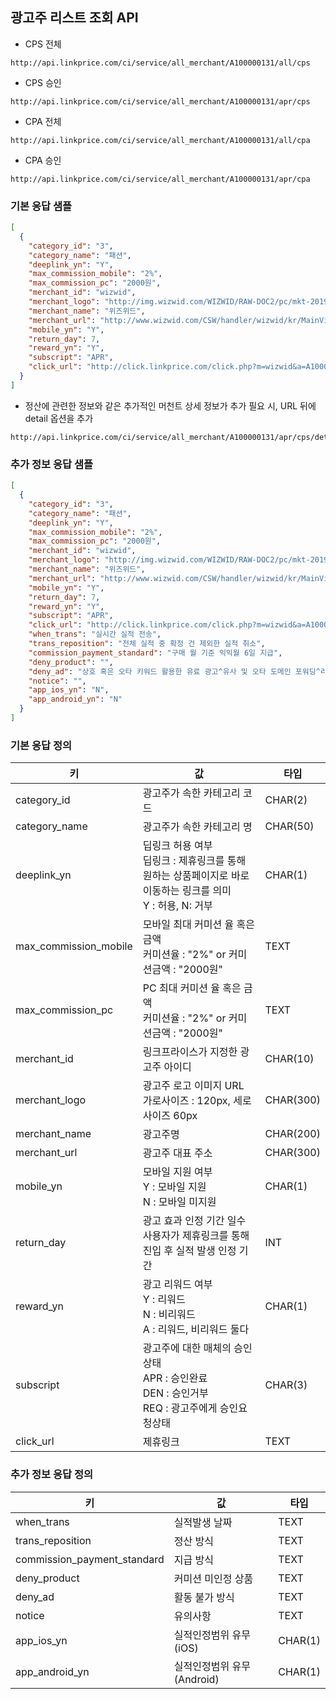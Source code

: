 ## 광고주 리스트 조회 API

* CPS 전체

```
http://api.linkprice.com/ci/service/all_merchant/A100000131/all/cps
```

* CPS 승인

```
http://api.linkprice.com/ci/service/all_merchant/A100000131/apr/cps
```

* CPA 전체

```
http://api.linkprice.com/ci/service/all_merchant/A100000131/all/cpa
```

* CPA 승인

```
http://api.linkprice.com/ci/service/all_merchant/A100000131/apr/cpa
```

### 기본 응답 샘플

```json
[
  {
    "category_id": "3",
    "category_name": "패션",
    "deeplink_yn": "Y",
    "max_commission_mobile": "2%",
    "max_commission_pc": "2000원",
    "merchant_id": "wizwid",
    "merchant_logo": "http://img.wizwid.com/WIZWID/RAW-DOC2/pc/mkt-2019-raink/logo.jpg",
    "merchant_name": "위즈위드",
    "merchant_url": "http://www.wizwid.com/CSW/handler/wizwid/kr/MainView-MainView",
    "mobile_yn": "Y",
    "return_day": 7,
    "reward_yn": "Y",
    "subscript": "APR",
    "click_url": "http://click.linkprice.com/click.php?m=wizwid&a=A100000131&l=0000&l_cd1=B&l_cd2=1"
  }
]
```



* 정산에 관련한 정보와 같은 추가적인 머천트 상세 정보가 추가 필요 시, URL 뒤에 detail 옵션을 추가

``` 
http://api.linkprice.com/ci/service/all_merchant/A100000131/apr/cps/detail
```



### 추가 정보 응답 샘플

```json
[
  {
    "category_id": "3",
    "category_name": "패션",
    "deeplink_yn": "Y",
    "max_commission_mobile": "2%",
    "max_commission_pc": "2000원",
    "merchant_id": "wizwid",
    "merchant_logo": "http://img.wizwid.com/WIZWID/RAW-DOC2/pc/mkt-2019-raink/logo.jpg",
    "merchant_name": "위즈위드",
    "merchant_url": "http://www.wizwid.com/CSW/handler/wizwid/kr/MainView-MainView",
    "mobile_yn": "Y",
    "return_day": 7,
    "reward_yn": "Y",
    "subscript": "APR",
    "click_url": "http://click.linkprice.com/click.php?m=wizwid&a=A100000131&l=0000&l_cd1=B&l_cd2=1",
    "when_trans": "실시간 실적 전송",
    "trans_reposition": "전체 실적 중 확정 건 제외한 실적 취소",
    "commission_payment_standard": "구매 월 기준 익익월 6일 지급",
    "deny_product": "",
    "deny_ad": "상호 혹은 오타 키워드 활용한 유료 광고^유사 및 오타 도메인 포워딩^리워드 프로그램 배포^프로그램(키워드, 주소창, 리워드툴바, 바로가기 등)배포",
    "notice": "",
    "app_ios_yn": "N",
    "app_android_yn": "N"
  }
]
```



### 기본 응답 정의

| 키                    | 값                                                           | 타입      |
| --------------------- | ------------------------------------------------------------ | --------- |
| category_id           | 광고주가 속한 카테고리 코드                                  | CHAR(2)   |
| category_name         | 광고주가 속한 카테고리 명                                    | CHAR(50)  |
| deeplink_yn           | 딥링크 허용 여부<br />딥링크 : 제휴링크를 통해 원하는 상품페이지로 바로 이동하는 링크를 의미<br />Y : 허용, N: 거부 | CHAR(1)   |
| max_commission_mobile | 모바일 최대 커미션 율 혹은 금액<br />커미션율 : "2%" or 커미션금액 : "2000원" | TEXT      |
| max_commission_pc     | PC 최대 커미션 율 혹은 금액<br />커미션율 : "2%" or 커미션금액 : "2000원" | TEXT      |
| merchant_id           | 링크프라이스가 지정한 광고주 아이디                          | CHAR(10)  |
| merchant_logo         | 광고주 로고 이미지 URL<br />가로사이즈 : 120px, 세로사이즈 60px | CHAR(300) |
| merchant_name         | 광고주명                                                     | CHAR(200) |
| merchant_url          | 광고주 대표 주소                                             | CHAR(300) |
| mobile_yn             | 모바일 지원 여부<br />Y : 모바일 지원<br />N : 모바일 미지원 | CHAR(1)   |
| return_day            | 광고 효과 인정 기간 일수<br />사용자가 제휴링크를 통해 진입 후 실적 발생 인정 기간 | INT       |
| reward_yn             | 광고 리워드 여부<br />Y : 리워드<br />N : 비리워드<br />A : 리워드, 비리워드 둘다 | CHAR(1)   |
| subscript             | 광고주에 대한 매체의 승인 상태<br />APR : 승인완료<br />DEN : 승인거부<br />REQ : 광고주에게 승인요청상태 | CHAR(3)   |
| click_url             | 제휴링크                                                     | TEXT      |



### 추가 정보 응답 정의

| 키                          | 값                         | 타입    |
| --------------------------- | -------------------------- | ------- |
| when_trans                  | 실적발생 날짜              | TEXT    |
| trans_reposition            | 정산 방식                  | TEXT    |
| commission_payment_standard | 지급 방식                  | TEXT    |
| deny_product                | 커미션 미인정 상품         | TEXT    |
| deny_ad                     | 활동 불가 방식             | TEXT    |
| notice                      | 유의사항                   | TEXT    |
| app_ios_yn                  | 실적인정범위 유무(iOS)     | CHAR(1) |
| app_android_yn              | 실적인정범위 유무(Android) | CHAR(1) |
